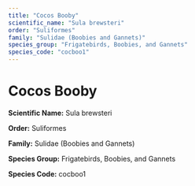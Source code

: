 ```yaml
---
title: "Cocos Booby"
scientific_name: "Sula brewsteri"
order: "Suliformes"
family: "Sulidae (Boobies and Gannets)"
species_group: "Frigatebirds, Boobies, and Gannets"
species_code: "cocboo1"
---
```


# Cocos Booby

**Scientific Name:** Sula brewsteri

**Order:** Suliformes

**Family:** Sulidae (Boobies and Gannets)

**Species Group:** Frigatebirds, Boobies, and Gannets

**Species Code:** cocboo1
